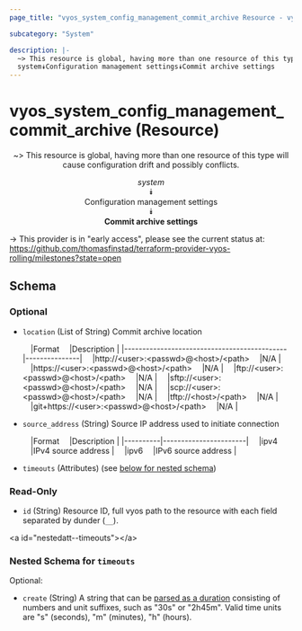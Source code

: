 ```yaml
---
page_title: "vyos_system_config_management_commit_archive Resource - vyos"

subcategory: "System"

description: |- 
  ~> This resource is global, having more than one resource of this type will cause configuration drift and possibly conflicts.
  system⯯Configuration management settings⯯Commit archive settings
---
```


# vyos_system_config_management_commit_archive (Resource)
<center>

~> This resource is global, having more than one resource of this type will cause configuration drift and possibly conflicts.

*system*  
⯯  
Configuration management settings  
⯯  
**Commit archive settings**


</center>

-> This provider is in "early access", please see the current status at: https://github.com/thomasfinstad/terraform-provider-vyos-rolling/milestones?state=open

## Schema

### Optional

- `location` (List of String) Commit archive location

    &emsp;|Format                                     &emsp;|Description  |
    |---------------------------------------------|---------------|
    &emsp;|http://&lt;user&gt;:&lt;passwd&gt;@&lt;host&gt;/&lt;path&gt;       &emsp;|N/A          |
    &emsp;|https://&lt;user&gt;:&lt;passwd&gt;@&lt;host&gt;/&lt;path&gt;      &emsp;|N/A          |
    &emsp;|ftp://&lt;user&gt;:&lt;passwd&gt;@&lt;host&gt;/&lt;path&gt;        &emsp;|N/A          |
    &emsp;|sftp://&lt;user&gt;:&lt;passwd&gt;@&lt;host&gt;/&lt;path&gt;       &emsp;|N/A          |
    &emsp;|scp://&lt;user&gt;:&lt;passwd&gt;@&lt;host&gt;/&lt;path&gt;        &emsp;|N/A          |
    &emsp;|tftp://&lt;host&gt;/&lt;path&gt;                       &emsp;|N/A          |
    &emsp;|git+https://&lt;user&gt;:&lt;passwd&gt;@&lt;host&gt;/&lt;path&gt;  &emsp;|N/A          |
- `source_address` (String) Source IP address used to initiate connection

    &emsp;|Format  &emsp;|Description          |
    |----------|-----------------------|
    &emsp;|ipv4    &emsp;|IPv4 source address  |
    &emsp;|ipv6    &emsp;|IPv6 source address  |
- `timeouts` (Attributes) (see [below for nested schema](#nestedatt--timeouts))

### Read-Only

- `id` (String) Resource ID, full vyos path to the resource with each field separated by dunder (`__`).

&lt;a id=&#34;nestedatt--timeouts&#34;&gt;&lt;/a&gt;
### Nested Schema for `timeouts`

Optional:

- `create` (String) A string that can be [parsed as a duration](https://pkg.go.dev/time#ParseDuration) consisting of numbers and unit suffixes, such as &#34;30s&#34; or &#34;2h45m&#34;. Valid time units are &#34;s&#34; (seconds), &#34;m&#34; (minutes), &#34;h&#34; (hours).  
